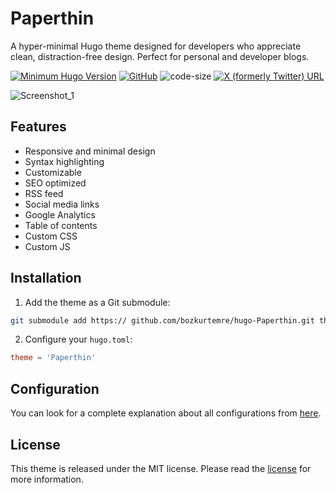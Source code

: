 # Paperthin

A hyper-minimal Hugo theme designed for developers who appreciate clean, distraction-free design. Perfect for personal and developer blogs.

[![Minimum Hugo Version](https://img.shields.io/static/v1?label=min-HUGO-version&message=>=v0.116.0&color=blue&logo=hugo)](https://github.com/gohugoio/hugo/releases/tag/v0.116.0)
[![GitHub](https://img.shields.io/github/license/bozkurtemre/hugo-Paperthin)](https://github.com/bozkurtemre/hugo-Paperthin/blob/master/LICENSE)
![code-size](https://img.shields.io/github/languages/code-size/bozkurtemre/hugo-Paperthin)
[![X (formerly Twitter) URL](https://img.shields.io/badge/-Share%20on%20X-gray?style=flat&logo=x)](https://x.com/intent/tweet/?text=Checkout%20Hugo%20Paperthin%20%E2%9C%A8%0AA%20fast,%20clean,%20responsive%20Hugo%20theme.&url=https://github.com/bozkurtemre/hugo-Paperthin&hashtags=Hugo,Paperthin)

![Screenshot_1](https://i.imgur.com/SJQXpPR.jpeg)

## Features

- Responsive and minimal design
- Syntax highlighting
- Customizable
- SEO optimized
- RSS feed
- Social media links
- Google Analytics
- Table of contents
- Custom CSS
- Custom JS

## Installation

1. Add the theme as a Git submodule:

```bash
git submodule add https:// github.com/bozkurtemre/hugo-Paperthin.git themes/Paperthin
```

2. Configure your `hugo.toml`:

```toml
theme = 'Paperthin'
```

## Configuration

You can look for a complete explanation about all configurations from [here](https://github.com/bozkurtemre/hugo-Paperthin/blob/master/exampleSite/hugo.toml).

## License

This theme is released under the MIT license. Please read the [license](https://github.com/bozkurtemre/hugo-Paperthin/blob/master/LICENSE) for more information.
